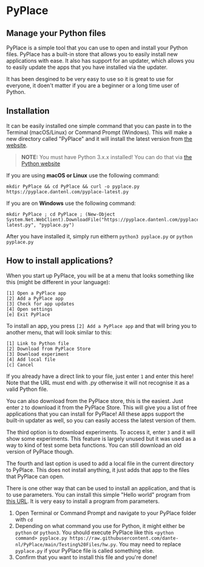 # PyPlace
## Manage your Python files

PyPlace is a simple tool that you can use to open and install your Python files. PyPlace has a built-in store that allows you to easily install new applications with ease. It also has support for an updater, which allows you to easily update the apps that you have installed via the updater.

It has been desgined to be very easy to use so it is great to use for everyone, it doen't matter if you are a beginner or a long time user of Python.

## Installation

It can be easily installed one simple command that you can paste in to the Terminal (macOS/Linux) or Command Prompt (Windows). This will make a new directory called "PyPlace" and it will install the latest version from [the website](https://pyplace.dantenl.com/pyplace-latest.py).

> **NOTE:** You must have Python 3.x.x installed! You can do that via [the Python website](https://python.org)

If you are using **macOS or Linux** use the following command:

```
mkdir PyPlace && cd PyPlace && curl -o pyplace.py https://pyplace.dantenl.com/pyplace-latest.py
```

If you are on **Windows** use the following command:
```
mkdir PyPlace ; cd PyPlace ; (New-Object System.Net.WebClient).DownloadFile("https://pyplace.dantenl.com/pyplace-latest.py", "pyplace.py")
```

After you have installed it, simply run eithern `python3 pyplace.py` or `python pyplace.py`
## How to install applications?

When you start up PyPlace, you will be at a menu that looks something like this (might be different in your language):
```
[1] Open a PyPlace app
[2] Add a PyPlace app
[3] Check for app updates
[4] Open settings
[e] Exit PyPlace
```

To install an app, you press `[2] Add a PyPlace app` and that will bring you to another menu, that will look similar to this:
```
[1] Link to Python file
[2] Download from PyPlace Store
[3] Download experiment
[4] Add local file
[c] Cancel
```

If you already have a direct link to your file, just enter `1` and enter this here! Note that the URL must end with .py otherwise it will not recognise it as a valid Python file. 

You can also download from the PyPlace store, this is the easiest. Just enter `2` to download it from the PyPlace Store. This will give you a list of free applications that you can install for PyPlace! All these apps support the built-in updater as well, so you can easily access the latest version of them.

The third option is to download experiments. To access it, enter `3` and it will show some experiments. This feature is largely unused but it was used as a way to kind of test some beta functions. You can still download an old version of PyPlace though.

The fourth and last option is used to add a local file in the current directory to PyPlace. This does not install anything, it just adds that app to the files that PyPlace can open.

There is one other way that can be used to install an application, and that is to use parameters. You can install this simple "Hello world" program from [this URL](https://raw.githubusercontent.com/dante-nl/PyPlace/main/Testing%20Files/hw.py). It is very easy to install a program from parameters.

1. Open Terminal or Command Prompt and navigate to your PyPlace folder with `cd`
2. Depending on what command you use for Python, it might either be `python` or `python3`. You should execute PyPlace like this `<python command> pyplace.py https://raw.githubusercontent.com/dante-nl/PyPlace/main/Testing%20Files/hw.py`. You may need to replace `pyplace.py` if your PyPlace file is called something else.
3. Confirm that you want to install this file and you're done!
